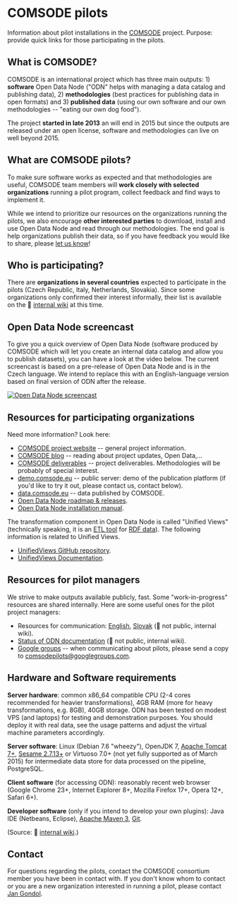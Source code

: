 # COMSODE pilots

Information about pilot installations in the [COMSODE](http://www.comsode.eu/) project. Purpose: provide quick links for those participating in the pilots.

## What is COMSODE?

COMSODE is an international project which has three main outputs: 1) **software** Open Data Node ("ODN" helps with managing a data catalog and publishing data), 2) **methodologies** (best practices for publishing data in open formats) and 3) **published data** (using our own software and our own methodologies -- "eating our own dog food").

The project **started in late 2013** an will end in 2015 but since the outputs are released under an open license, software and methodologies can live on well beyond 2015.

## What are COMSODE pilots?

To make sure software works as expected and that methodologies are useful, COMSODE team members will **work closely with selected organizations** running a pilot program, collect feedback and find ways to implement it.

While we intend to prioritize our resources on the organizations running the pilots, we also encourage **other interested parties** to download, install and use Open Data Node and read through our methodologies. The end goal is help organizations publish their data, so if you have feedback you would like to share, please [let us know](http://www.comsode.eu/index.php/consortium/)!

## Who is participating?

There are **organizations in several countries** expected to participate in the pilots (Czech Republic, Italy, Netherlands, Slovakia). Since some organizations only confirmed their interest informally, their list is available on the :no_entry_sign: [internal wiki](https://team.eea.sk/wiki/display/COMSODE/Pilot+Cases+-+work+area) at this time.

## Open Data Node screencast

To give you a quick overview of Open Data Node (software produced by COMSODE which will let you create an internal data catalog and allow you to publish datasets), you can have a look at the video below. The current screencast is based on a pre-release of Open Data Node and is in the Czech language. We intend to replace this with an English-language version based on final version of ODN after the release.

[![Open Data Node screencast](http://img.youtube.com/vi/M5bgXeZ5b0o/0.jpg)](http://www.youtube.com/watch?v=M5bgXeZ5b0o)

## Resources for participating organizations

Need more information? Look here:

- [COMSODE project website](http://www.comsode.eu/) -- general project information.
- [COMSODE blog](http://www.comsode.eu/index.php/blog/) -- reading about project updates, Open Data,...
- [COMSODE deliverables](http://www.comsode.eu/index.php/deliverables/) -- project deliverables. Methodologies will be probably of special interest.
- [demo.comsode.eu](http://demo.comsode.eu/) -- public server: demo of the publication platform (if you'd like to try it out, please contact us, contact below).
- [data.comsode.eu](http://data.comsode.eu/) -- data published by COMSODE.
- [Open Data Node roadmap & releases](https://utopia.sk/wiki/display/ODN/Roadmap+and+releases).
- [Open Data Node installation manual](https://utopia.sk/wiki/display/ODN/Open+Data+Node+v1.0.1).

The transformation component in Open Data Node is called "Unified Views" (technically speaking, it is an [ETL tool](https://en.wikipedia.org/wiki/Extract,_transform,_load) for [RDF data](https://en.wikipedia.org/wiki/Resource_Description_Framework)). The following information is related to Unified Views.

- [UnifiedViews GitHub repository](https://github.com/UnifiedViews).
- [UnifiedViews Documentation](https://grips.semantic-web.at/display/UDDOC/Introduction).

## Resources for pilot managers

We strive to make outputs available publicly, fast. Some "work-in-progress" resources are shared internally. Here are some useful ones for the pilot project managers:

- Resources for communication: [English](https://team.eea.sk/wiki/display/COMSODE/PILOT+materials+for+communication+-+ENG+version), [Slovak](https://team.eea.sk/wiki/display/COMSODE/PILOT+materials+for+communication+-+SK+version) (:no_entry_sign: not public, internal wiki).
- [Status of ODN documentation](https://team.eea.sk/wiki/display/COMSODE/Documentation+for+ODN+-+public) (:no_entry_sign: not public, internal wiki).
- [Google groups](https://groups.google.com/forum/#!forum/comsodepilots) -- when communicating about pilots, please send a copy to [comsodepilots@googlegroups.com](mailto:comsodepilots@googlegroups.com).

## Hardware and Software requirements

**Server hardware**: common x86_64 compatible CPU (2-4 cores recommended for heavier transformations), 4GB RAM (more for heavy transformations, e.g. 8GB), 40GB storage. ODN has been tested on modest VPS (and laptops) for testing and demonstration purposes. You should deploy it with real data, see the usage patterns and adjust the virtual machine parameters accordingly.

**Server software**: Linux (Debian 7.6 "wheezy"), OpenJDK 7, [Apache Tomcat 7+](http://tomcat.apache.org/), [Sesame 2.7.13+](http://sourceforge.net/projects/sesame/files/Sesame%202/) or Virtuoso 7.0+ (not yet fully supported as of March 2015) for intermediate data store for data processed on the pipeline, PostgreSQL.

**Client software** (for accessing ODN): reasonably recent web browser (Google Chrome 23+, Internet Explorer 8+, Mozilla Firefox 17+, Opera 12+, Safari 6+).

**Developer software** (only if you intend to develop your own plugins): Java IDE (Netbeans, Eclipse), [Apache Maven 3](http://maven.apache.org/), [Git](http://git-scm.com/downloads).

(Source: :no_entry_sign: [internal wiki](https://utopia.sk/wiki/display/ODN/HW+and+SW+requirements+for+ODN).)

## Contact

For questions regarding the pilots, contact the COMSODE consortium member you have been in contact with. If you don't know whom to contact or you are a new organization interested in running a pilot, please contact [Jan Gondol](mailto:gondol@gondol.sk).
